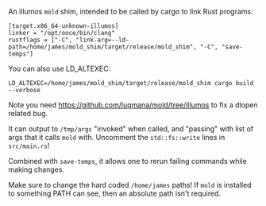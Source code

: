 An illumos `mold` shim, intended to be called by cargo to link Rust programs:

```
[target.x86_64-unknown-illumos]
linker = "/opt/ooce/bin/clang"
rustflags = ["-C", "link-arg=--ld-path=/home/james/mold_shim/target/release/mold_shim", "-C", "save-temps"]
```

You can also use LD_ALTEXEC:

```
LD_ALTEXEC=/home/james/mold_shim/target/release/mold_shim cargo build --verbose
```

Note you need https://github.com/luqmana/mold/tree/illumos to fix a dlopen related bug.

It can output to `/tmp/args` "invoked" when called, and "passing" with list of args that it calls `mold` with. Uncomment the `std::fs::write` lines in `src/main.rs`!

Combined with `save-temps`, it allows one to rerun failing commands while making changes.

Make sure to change the hard coded `/home/james` paths! If `mold` is installed to something PATH can see, then an absolute path isn't required.

